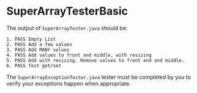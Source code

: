 # SuperArrayTesterBasic

The output of `SuperArrayTester.java` should be:
``` 
1. PASS Empty List
2. PASS Add a few values
3. PASS Add MANY values
4. PASS Add values to front and middle, with resizing
5. PASS Add with resizing. Remove values to front end and middle.
6. PASS Test get/set
```

The `SuperArrayExceptionTester.java` tester must be completed by you to verify your exceptions happen when appropriate.
